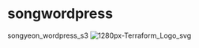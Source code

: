 # songwordpress
songyeon_wordpress_s3
![1280px-Terraform_Logo_svg](https://user-images.githubusercontent.com/103737732/235365589-1ec2034f-6cd3-4765-830f-53ca256aa0ff.png)
